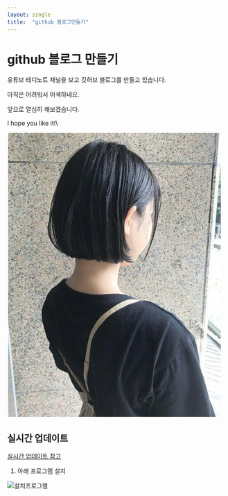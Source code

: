 ```yaml
---
layout: single
title:  "github 블로그만들기"
---
```


# github 블로그 만들기

유튜브 테디노트 채널을 보고 깃허브 블로그를 만들고 있습니다.

아직은 어려워서 어색하네요.

앞으로 열심히 해보겠습니다. 

I hope you like it!\

![hair](../images/2024-01-01-first/2d2e8a7a-c291-4560-8189-3c7277d2062a.jpeg)

## 실시간 업데이트
[실시간 업데이트 참고](https://www.youtube.com/watch?v=0TeHUqSAb6Q&list=PLIMb_GuNnFwfQBZQwD-vCZENL5YLDZekr&index=4)

1. 아래 프로그램 설치<br/>

![설치프로그램](../images/2024-01-01-first/img.png)